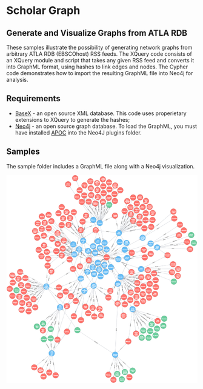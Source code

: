 # Scholar Graph

## Generate and Visualize Graphs from ATLA RDB

These samples illustrate the possibility of generating network graphs from arbitrary ATLA RDB (EBSCOhost) RSS feeds. The XQuery code consists of an XQuery module and script that takes any given RSS feed and converts it into GraphML format, using hashes to link edges and nodes. The Cypher code demonstrates how to import the resulting GraphML file into Neo4j for analysis.

## Requirements

* [BaseX](http://basex.org/) - an open source XML database. This code uses properietary extensions to XQuery to generate the hashes;
* [Neo4j](https://neo4j.com/product/) - an open source graph database. To load the GraphML, you must have installed [APOC](https://github.com/neo4j-contrib/neo4j-apoc-procedures) into the Neo4J plugins folder.

## Samples

The sample folder includes a GraphML file along with a Neo4j visualization.

![GraphML Visualization](https://raw.githubusercontent.com/ATLA-OpenSource/scholar-graph/master/samples/anderson-graph.png)
